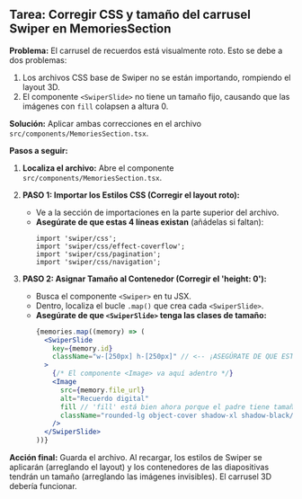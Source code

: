 ## Tarea: Corregir CSS y tamaño del carrusel Swiper en MemoriesSection

**Problema:** El carrusel de recuerdos está visualmente roto. Esto se debe a dos problemas:
1.  Los archivos CSS base de Swiper no se están importando, rompiendo el layout 3D.
2.  El componente `<SwiperSlide>` no tiene un tamaño fijo, causando que las imágenes con `fill` colapsen a altura 0.

**Solución:** Aplicar ambas correcciones en el archivo `src/components/MemoriesSection.tsx`.

**Pasos a seguir:**

1.  **Localiza el archivo:** Abre el componente `src/components/MemoriesSection.tsx`.

2.  **PASO 1: Importar los Estilos CSS (Corregir el layout roto):**
    * Ve a la sección de importaciones en la parte superior del archivo.
    * **Asegúrate de que estas 4 líneas existan** (añádelas si faltan):
      ```tsx
      import 'swiper/css';
      import 'swiper/css/effect-coverflow';
      import 'swiper/css/pagination';
      import 'swiper/css/navigation';
      ```

3.  **PASO 2: Asignar Tamaño al Contenedor (Corregir el 'height: 0'):**
    * Busca el componente `<Swiper>` en tu JSX.
    * Dentro, localiza el bucle `.map()` que crea cada `<SwiperSlide>`.
    * **Asegúrate de que `<SwiperSlide>` tenga las clases de tamaño:**
      ```jsx
      {memories.map((memory) => (
        <SwiperSlide 
          key={memory.id} 
          className="w-[250px] h-[250px]" // <-- ¡ASEGÚRATE DE QUE ESTO ESTÉ AQUÍ!
        >
          {/* El componente <Image> va aquí adentro */}
          <Image
            src={memory.file_url}
            alt="Recuerdo digital"
            fill // 'fill' está bien ahora porque el padre tiene tamaño
            className="rounded-lg object-cover shadow-xl shadow-black/40"
          />
        </SwiperSlide>
      ))}
      ```

**Acción final:** Guarda el archivo. Al recargar, los estilos de Swiper se aplicarán (arreglando el layout) y los contenedores de las diapositivas tendrán un tamaño (arreglando las imágenes invisibles). El carrusel 3D debería funcionar.